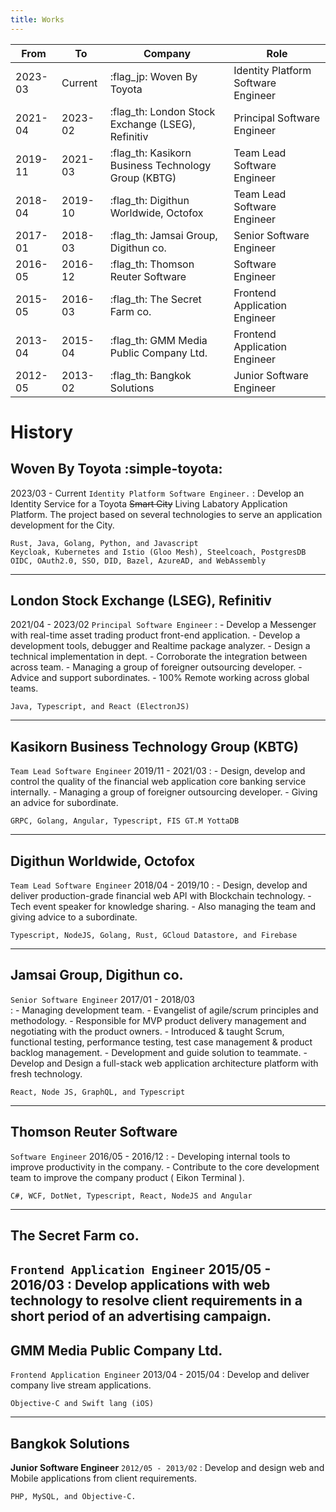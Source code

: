 ```yaml
---
title: Works
---
```



|From|To|Company|Role|
|--|--|--|--|
|2023-03|Current|:flag_jp: Woven By Toyota|Identity Platform Software Engineer|
|2021-04|2023-02|:flag_th: London Stock Exchange (LSEG), Refinitiv|Principal Software Engineer|
|2019-11|2021-03|:flag_th: Kasikorn Business Technology Group (KBTG) |Team Lead Software Engineer|
|2018-04|2019-10|:flag_th: Digithun Worldwide, Octofox|Team Lead Software Engineer|
|2017-01|2018-03|:flag_th: Jamsai Group, Digithun co.|Senior Software Engineer|
|2016-05|2016-12|:flag_th: Thomson Reuter Software|Software Engineer|
|2015-05|2016-03|:flag_th: The Secret Farm co.|Frontend Application Engineer|
|2013-04|2015-04|:flag_th: GMM Media Public Company Ltd.|Frontend Application Engineer|
|2012-05|2013-02|:flag_th: Bangkok Solutions|Junior Software Engineer|

# History

## Woven By Toyota :simple-toyota:
2023/03 - Current
`Identity Platform Software Engineer.`
:   Develop an Identity Service for a Toyota ~~Smart City~~ Living Labatory Application Platform. The project based on several technologies to serve an application development for the City.
```
Rust, Java, Golang, Python, and Javascript
Keycloak, Kubernetes and Istio (Gloo Mesh), Steelcoach, PostgresDB
OIDC, OAuth2.0, SSO, DID, Bazel, AzureAD, and WebAssembly 
```
---
## London Stock Exchange (LSEG), Refinitiv
2021/04 - 2023/02
`Principal Software Engineer`
:   - Develop a Messenger with real-time asset trading product front-end application.
    - Develop a development tools, debugger and Realtime package analyzer.
    - Design a technical implementation in dept.
    - Corroborate the integration between across team.
    - Managing a group of foreigner outsourcing developer.
    - Advice and support subordinates.
    - 100% Remote working across global teams.
```
Java, Typescript, and React (ElectronJS)
```

---
## Kasikorn Business Technology Group (KBTG) 
`Team Lead Software Engineer`
2019/11 - 2021/03
: 
    - Design, develop and control the quality of the financial web application core banking service internally.
    - Managing a group of foreigner outsourcing developer.
    - Giving an advice for subordinate.

```
GRPC, Golang, Angular, Typescript, FIS GT.M YottaDB
```

---
## Digithun Worldwide, Octofox
`Team Lead Software Engineer`
2018/04	- 2019/10
:   - Design, develop and deliver production-grade financial web API with Blockchain technology.
    - Tech event speaker for knowledge sharing.
    - Also managing the team and giving advice to a subordinate.

```
Typescript, NodeJS, Golang, Rust, GCloud Datastore, and Firebase
```

---
## Jamsai Group, Digithun co.
`Senior Software Engineer`
2017/01 - 2018/03	
:   - Managing development team.
    - Evangelist of agile/scrum principles and methodology.
    - Responsible for MVP product delivery management and negotiating with the product owners.
    - Introduced & taught Scrum, functional testing, performance testing, test case management & product backlog management.
    - Development and guide solution to teammate.
    - Develop and Design a full-stack web application architecture platform with fresh technology.
```
React, Node JS, GraphQL, and Typescript
```
---
## Thomson Reuter Software
`Software Engineer`
2016/05 - 2016/12
:   - Developing internal tools to improve productivity in the company.
    - Contribute to the core development team to improve the company product ( Eikon Terminal ).
```
C#, WCF, DotNet, Typescript, React, NodeJS and Angular
```
---
## The Secret Farm co.
`Frontend Application Engineer`
2015/05 - 2016/03
:   Develop applications with web technology to resolve client requirements in a short period of an advertising campaign.
---
## GMM Media Public Company Ltd.
`Frontend Application Engineer`
2013/04 - 2015/04
:   Develop and deliver company live stream applications.
```
Objective-C and Swift lang (iOS)
```
---
## Bangkok Solutions
**Junior Software Engineer**
`2012/05 - 2013/02`
:   Develop and design web and Mobile applications from client requirements.
```
PHP, MySQL, and Objective-C.
```

